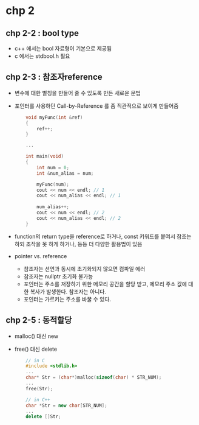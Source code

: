 # chp 2
## chp 2-2 : bool type
  - c++ 에서는 bool 자료형이 기본으로 제공됨
  - c 에서는 stdbool.h 필요
  
## chp 2-3 : 참조자reference
  - 변수에 대한 별칭을 만들어 줄 수 있도록 만든 새로운 문법
  - 포인터를 사용하던 Call-by-Reference 를 좀 직관적으로 보이게 만들어줌   
  
    ``` c++
        void myFunc(int &ref)
        {
            ref++;
        }

        ...

        int main(void)
        {
            int num = 0;
            int &num_alias = num;

            myFunc(num);
            cout << num << endl; // 1
            cout << num_alias << endl; // 1
            
            num_alias++;
            cout << num << endl; // 2
            cout << num_alias << endl; // 2
        }
    ```
  - function의 return type을 reference로 하거나, const 키워드를 붙여서 참조는 하되 조작을 못 하게 하거나, 등등 더 다양한 활용법이 있음
  - pointer vs. reference
    - 참조자는 선언과 동시에 초기화되지 않으면 컴파일 에러
    - 참조자는 nullptr 초기화 불가능
    - 포인터는 주소를 저장하기 위한 메모리 공간을 할당 받고, 메모리 주소 값에 대한 복사가 발생한다. 참조자는 아니다.
    - 포인터는 가르키는 주소를 바꿀 수 있다.


## chp 2-5 : 동적할당
  - malloc() 대신 new
  - free() 대신 delete
    
    ``` c
        // in C
        #include <stdlib.h>
        ...
        char* Str = (char*)malloc(sizeof(char) * STR_NUM);
        ...
        free(Str);
    ```
    ``` c++
        // in C++
        char *Str = new char[STR_NUM];
        ...
        delete []Str;
    ```